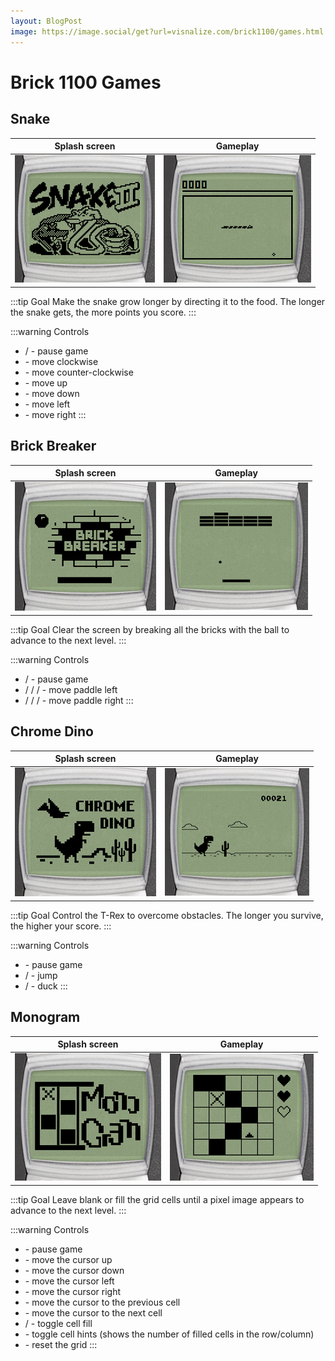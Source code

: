 ```yaml
---
layout: BlogPost
image: https://image.social/get?url=visnalize.com/brick1100/games.html
---
```


# Brick 1100 Games

<m-social-links />

## Snake

| Splash screen | Gameplay |
| --- | --- |
| ![Snake intro](./games/snake-intro.png) | ![Snake gameplay](./games/snake-gameplay.png) |

:::tip Goal
Make the snake grow longer by directing it to the food. The longer the snake gets, the more points you score.
:::

:::warning Controls

- <a-key s="navi" /> / <a-key s="clear" /> - pause game
- <a-key s="down" /> - move clockwise
- <a-key s="up" /> - move counter-clockwise
- <a-key s="2" /> - move up
- <a-key s="8" /> - move down
- <a-key s="4" /> - move left
- <a-key s="6" /> - move right
:::

## Brick Breaker

| Splash screen | Gameplay |
| --- | --- |
| ![Brick breaker intro](./games/brick-intro.png) | ![Brick breaker gameplay](./games/brick-gameplay.png)

:::tip Goal
Clear the screen by breaking all the bricks with the ball to advance to the next level.
:::

:::warning Controls

- <a-key s="navi" /> / <a-key s="clear" /> - pause game
- <a-key s="up" /> / <a-key s="1" /> / <a-key s="4" /> / <a-key s="7" /> - move paddle left
- <a-key s="down" /> / <a-key s="3" /> / <a-key s="6" /> / <a-key s="9" /> - move paddle right
:::

## Chrome Dino

| Splash screen | Gameplay |
| --- | --- |
| ![Chrome Dino intro](./games/dino-intro.png) | ![Chrome Dino gameplay](./games/dino-gameplay.png) |

:::tip Goal
Control the T-Rex to overcome obstacles. The longer you survive, the higher your score.
:::

:::warning Controls

- <a-key s="clear" /> - pause game
- <a-key s="up" /> / <a-key s="2" /> - jump
- <a-key s="down" /> / <a-key s="8" /> - duck
:::

## Monogram

| Splash screen | Gameplay |
| --- | --- |
| ![Monogram intro](./games/monogram-intro.png) | ![Monogram gameplay](./games/monogram-gameplay.png) |

:::tip Goal
Leave blank or fill the grid cells until a pixel image appears to advance to the next level.
:::

:::warning Controls

- <a-key s="clear" /> - pause game
- <a-key s="2" /> - move the cursor up
- <a-key s="8" /> - move the cursor down
- <a-key s="4" /> - move the cursor left
- <a-key s="6" /> - move the cursor right
- <a-key s="up" /> - move the cursor to the previous cell
- <a-key s="down" /> - move the cursor to the next cell
- <a-key s="navi" /> / <a-key s="5" /> - toggle cell fill
- <a-key s="aste" /> - toggle cell hints (shows the number of filled cells in the row/column)
- <a-key s="0" /> - reset the grid
:::
